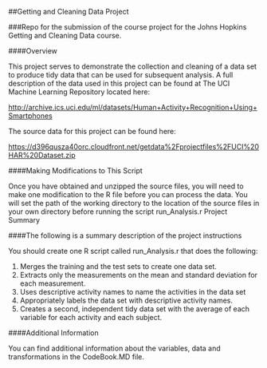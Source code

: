 ##Getting and Cleaning Data Project

###Repo for the submission of the course project for the Johns Hopkins Getting and Cleaning Data course.

####Overview

This project serves to demonstrate the collection and cleaning of a data set to produce tidy data that can be used for subsequent analysis. A full description of the data used in this project can be found at The UCI Machine Learning Repository located here:

http://archive.ics.uci.edu/ml/datasets/Human+Activity+Recognition+Using+Smartphones

The source data for this project can be found here:

https://d396qusza40orc.cloudfront.net/getdata%2Fprojectfiles%2FUCI%20HAR%20Dataset.zip

####Making Modifications to This Script

Once you have obtained and unzipped the source files, you will need to make one modification to the R file before you can process the data. You will set the path of the working directory to the location of the source files in your own directory before running the script run_Analysis.r
Project Summary

####The following is a summary description of the project instructions

You should create one R script called run_Analysis.r that does the following:

1. Merges the training and the test sets to create one data set.
2. Extracts only the measurements on the mean and standard deviation for each measurement.
3. Uses descriptive activity names to name the activities in the data set
4. Appropriately labels the data set with descriptive activity names.
5. Creates a second, independent tidy data set with the average of each variable for each activity and each subject.

####Additional Information

You can find additional information about the variables, data and transformations in the CodeBook.MD file.
